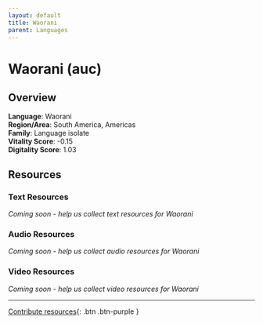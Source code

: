 ```yaml
---
layout: default
title: Waorani
parent: Languages
---
```


# Waorani (auc)

## Overview

**Language**: Waorani  
**Region/Area**: South America, Americas  
**Family**: Language isolate  
**Vitality Score**: -0.15  
**Digitality Score**: 1.03  

## Resources

### Text Resources
*Coming soon - help us collect text resources for Waorani*

### Audio Resources
*Coming soon - help us collect audio resources for Waorani*

### Video Resources
*Coming soon - help us collect video resources for Waorani*

---

[Contribute resources](https://fairtrain.github.io/){: .btn .btn-purple }

